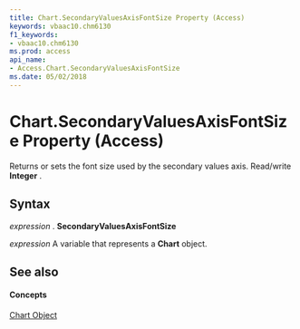 ```yaml
---
title: Chart.SecondaryValuesAxisFontSize Property (Access)
keywords: vbaac10.chm6130
f1_keywords:
- vbaac10.chm6130
ms.prod: access
api_name:
- Access.Chart.SecondaryValuesAxisFontSize
ms.date: 05/02/2018
---
```



# Chart.SecondaryValuesAxisFontSize Property (Access)

Returns or sets the font size used by the secondary values axis. Read/write **Integer** .


## Syntax

 _expression_ . **SecondaryValuesAxisFontSize**

 _expression_ A variable that represents a **Chart** object.


## See also


#### Concepts


[Chart Object](chart-object-access.md)